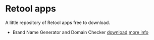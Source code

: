# Retool apps



A little repository of Retool apps free to download.

- Brand Name Generator and Domain Checker [download](Brand-Name-Generator-and-Domain-Checker.json) [more info](https://eloquentops.com/)